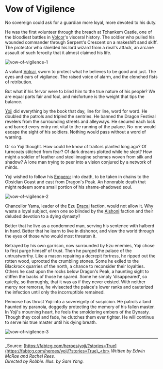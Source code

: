 # Vow of Vigilence

No sovereign could ask for a guardian more loyal, more devoted to his duty.

He was the first volunteer through the breach at Tchankem Castle, one of the bloodiest battles in [Volcor](../../regions/rathe/volcor/volcor.md)'s visceral history. The soldier who pulled his wounded commander through Serpent's Crescent on a makeshift sand skiff. The protector who shielded his lord wizard from a rival's attack, an arcane assault of such ferocity that it almost claimed his life.

<img src="https://d2hl7maqck52px.cloudfront.net/main-story/09-dynasty/vow-of-vigilence-1.webp" alt="vow-of-vigilence-1" class="center">

A valiant [Volcai](~Volcai), sworn to protect what he believes to be good and just. The eyes and ears of vigilance. The raised voice of alarm, and the clenched fists of retribution.

But what if his fervor were to blind him to the true nature of his people? We are equal parts fair and foul, and misfortune is the weight that tips the balance.

[Yoji](../../heroes-of-rathe/yoji-about.md) did everything by the book that day, line for line, word for word. He doubled the patrols and tripled the sentries. He banned the Dragon Festival revelers from the surrounding streets and alleyways. He secured each lock and barred every entry not vital to the running of the palace. No-one would escape the sight of his soldiers. Nothing would pass without a word of warning.

Or so Yoji thought. How could he know of traitors planted long ago? Of turncoats stitched from fear? Of dark dreams plotted while he slept? How might a soldier of leather and steel imagine schemes woven from silk and shadow? A lone man trying to peer into a vision conjured by a network of minds.

Yoji wished to follow his [Emperor](../../heroes-of-rathe/emperor-about.md) into death, to be taken in chains to the Obsidian Coast and cast from Dragon's Peak. An honorable death that might redeem some small portion of his shame-shadowed soul.

<img src="https://d2hl7maqck52px.cloudfront.net/main-story/09-dynasty/vow-of-vigilence-2.webp" alt="vow-of-vigilence-2" class="center">

Chancellor Yama, leader of the Ezu [Dracai](~Dracai) faction, would not allow it. Why waste a loyal subject, even one so blinded by the [Alshoni](~Alshoni) faction and their deluded devotion to a dying dynasty?

Better that he live as a condemned man, serving his sentence with halberd in hand. Better that he learn to live in dishonor, and view the world through the eyes of those who would most threaten it.

Betrayed by his own garrison, now surrounded by Ezu enemies, Yoji chose to first purge himself of trust. Then he purged the palace of the untrustworthy. Like a mason repairing a decrepit fortress, he ripped out the rotten wood, uprooted the crumbling stones. Some he exiled to the Blackrock quarries of the north, a chance to reconsider their loyalties. Others he cast upon the rocks below Dragon's Peak, a haunting sight to stiffen the backs of those he spared. Some he simply 'disappeared', so quietly, so thoroughly, that it was as if they never existed. With neither mercy nor remorse, he vivisected the palace's lower ranks and cauterized the infection until only the incorruptible remained.

Remorse has thrust Yoji into a sovereignty of suspicion. He patrols a land haunted by paranoia, doggedly protecting the memory of his fallen master. In Yoji's mourning heart, he feels the smoldering embers of the Dynasty. Though they cool and fade, he clutches them ever tighter. He will continue to serve his true master until his dying breath.

<img src="https://d2hl7maqck52px.cloudfront.net/main-story/09-dynasty/vow-of-vigilence-3.webp" alt="vow-of-vigilence-3" class="center">

---

_Source: [https://fabtcg.com/heroes/yoji/?stories=True](https://fabtcg.com/heroes/yoji/?stories=True)_<br>
_Written by Edwin McRae and Rachel Rees._<br>
_Directed by Robbie. Illus. by Sam Yang._

